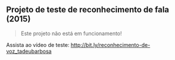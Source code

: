 ## Projeto de teste de reconhecimento de fala (2015)

> Este projeto não está em funcionamento!

Assista ao vídeo de teste: http://bit.ly/reconhecimento-de-voz_tadeubarbosa
